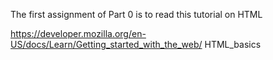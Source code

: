 The first assignment of Part 0 is to read this tutorial on HTML

https://developer.mozilla.org/en-US/docs/Learn/Getting_started_with_the_web/
HTML_basics